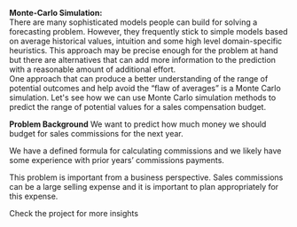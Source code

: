 **Monte-Carlo Simulation:**<br>
There are many sophisticated models people can build for solving a forecasting problem. However, they frequently stick to simple models based on average historical values, intuition and some high level domain-specific heuristics. This approach may be precise enough for the problem at hand but there are alternatives that can add more information to the prediction with a reasonable amount of additional effort.<br>
One approach that can produce a better understanding of the range of potential outcomes and help avoid the “flaw of averages” is a Monte Carlo simulation. Let's see how we can use Monte Carlo simulation methods to predict the range of potential values for a sales compensation budget.<br>

**Problem Background**
We want to predict how much money we should budget for sales commissions for the next year.

We have a defined formula for calculating commissions and we likely have some experience with prior years’ commissions payments.

This problem is important from a business perspective. Sales commissions can be a large selling expense and it is important to plan appropriately for this expense.

Check the project for more insights 
